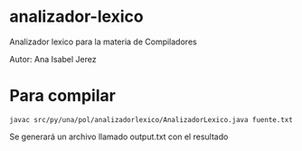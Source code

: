 # analizador-lexico
Analizador lexico para la materia de Compiladores

Autor: Ana Isabel Jerez

# Para compilar

`javac src/py/una/pol/analizadorlexico/AnalizadorLexico.java fuente.txt`  

Se generará un archivo llamado output.txt con el resultado

